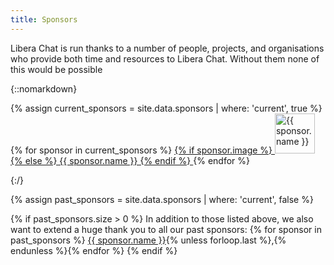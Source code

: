 ```yaml
---
title: Sponsors
---
```


Libera Chat is run thanks to a number of people, projects, and organisations
who provide both time and resources to Libera Chat. Without them none of this
would be possible

{::nomarkdown}

<div class="sponsors">
  {% assign current_sponsors = site.data.sponsors | where: 'current', true %}
  {% for sponsor in current_sponsors %}
  <a href="{{ sponsor.link }}" rel="noopener noreferrer">
    {% if sponsor.image %}
    <img src="{{ sponsor.image }}" alt="{{ sponsor.name }}" loading="lazy" height="64" />
    {% else %}
    {{ sponsor.name }}
    {% endif %}
  </a>
  {% endfor %}
</div>

{:/}

{% assign past_sponsors = site.data.sponsors | where: 'current', false %}

{% if past_sponsors.size > 0 %}
In addition to those listed above, we also want to extend a huge thank you to
all our past sponsors: {% for sponsor in past_sponsors %}
<a href="{{ sponsor.link }}" rel="noopener noreferrer">{{ sponsor.name }}</a>{% unless forloop.last %},{% endunless %}{% endfor %}
{% endif %}

